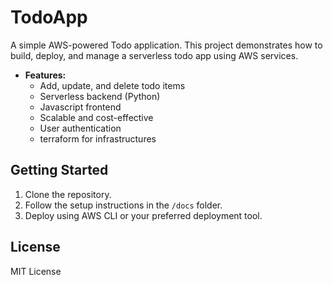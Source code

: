 # TodoApp

A simple AWS-powered Todo application. This project demonstrates how to build, deploy, and manage a serverless todo app using AWS services.

- **Features:**  
    - Add, update, and delete todo items  
    - Serverless backend (Python)
    - Javascript frontend
    - Scalable and cost-effective
    - User authentication
    - terraform for infrastructures

## Getting Started

1. Clone the repository.
2. Follow the setup instructions in the `/docs` folder.
3. Deploy using AWS CLI or your preferred deployment tool.

## License

MIT License
